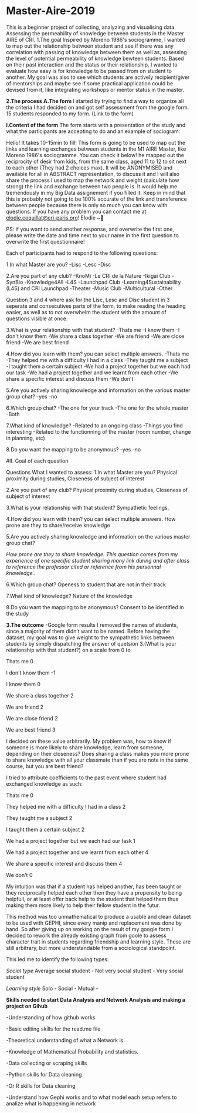# Master-Aire-2019
This is a beginner project of collecting, analyzing and visualising data.
Assessing the permeability of knowledge between students in the Master AIRE of CRI.
1.The goal
Inspired by Moreno 1986's sociogramme, I wanted to map out the relationship between student and see if there was any correlation with passing of knowledge between them as well as, assessing the level of potential permeability of knowledge bewteen students. Based on their past interaction and the status or their relationship, I wanted to evaluate how easy is for knowledge to be passed from on student to another. My goal was also to see which students are actively recipient/giver of mentorships and maybe see if some practical application could be devised from it, like integrating workshops or mentor status in the master.

**2.The process**
**A.The form**
I started by trying to find a way to organize all the criteria I had decided on and got self assessment from the google form. 15 students responded to my form. (Link to the form)

**I.Content of the form**
The form starts with a presentation of the study and what the participants are accepting to do and an example of sociogram:


Hello!
It takes 10-15min to fill!
This form is going to be used to map out the links and learning exchanges between students in the M1 AIRE Master, like Moreno 1986's sociogramme. You can check it below! he mapped out the reciprocity of desir from kids, from the same class,  aged 11 to 12 to sit next to each other (They had 2 choices max).
It will be ANONYMISED and available for all in ABSTRACT représentation, to discuss it and I will also share the process I used to map the network and weight (calculate how strong) the link and exchange between two people is.
It would help me tremendously in my Big Data assignement if you filled it.
Keep in mind that this is probably not going to be 100% accurate of the link and transference between people because there is only so much you can know with questions.
If you have any problem you can contact me at elodie.coquillat@cri-paris.org!
Elodie ~🌺

PS: if you want to send another response, and overwrite the first one,  please write the date and time next to your name in the first question to overwrite the first questionnaire!


Each of participants had to respond to the following questions:

1.In what Master are you?
-Lisc
-Lesc
-Disc

2.Are you part of any club?
-KnoMi
-Le CRI de la Nature
-Ikigai Club
-SynBio
-Knowledge4All
-L4S
-Launchpad Club
-Learning4Sustainability (L4S) and CRI Launchpad
-Theater
-Music Club
-Multicultural
-Other


Question 3 and 4 where ask for the Lisc, Lesc and Disc student in 3 seperate and consecutives parts of the form, to make reading the heading easier, as well as to not overwhelm the student with the amount of questions visible at once.


3.What is your relationship with that student?
-Thats me
-I know them
-I don't know them
-We share a class together
-We are friend
-We are close friend
-We are best friend

4.How did you learn with them? you can select multiple answers.
-Thats me
-They helped me with a difficulty I had in a class
-They taught me a subject
-I taught them a certain subject
-We had a project together but we each had our task
-We had a project together and we learnt from each other
-We share a specific interest and discuss them
-We don't

5.Are you actively sharing knowledge and information on the various master group chat? 
-yes
-no

6.Which group chat?
-The one for your track
-The one for the whole master
-Both

7.What kind of knowledge?
-Related to an ongoing class
-Things you find interesting
-Related to the functionning of the master (room number, change in planning, etc)

8.Do you want the mapping to be anonymous?
-yes
-no


#II. Goal of each question

Questions
What I wanted to assess:
1.In what Master are you?
Physical proximity during studies, Closeness of subject of interest

2.Are you part of any club?
Physical proximity during studies, Closeness of subject of interest

3.What is your relationship with that student?
Sympathetic feelings,

4.How did you learn with them? you can select multiple answers.
How prone are they to share/receive  knowledge

5.Are you actively sharing knowledge and information on the various master group chat? 

*How prone are they to share knowledge. This question comes from my experience of one specific student sharing many link during and after class to reference the professor cited or reference from his personnal knowledge..*

6.Which group chat?
Openess to student that are not in their track

7.What kind of knowledge?
Nature of the knowledge

8.Do you want the mapping to be anonymous?
Consent to be identified in the study

**3.The outcome**
-Google form results
I removed the names of students, since a majority of them didn’t want to be named. 
Before having the dataset, my goal was to give weight to the sympathetic links between students by simply dispatching the answer of quetsion 3.(What is your relationship with that student?) on a scale from 0 to 

Thats me
0

I don't know them
-1

I know them
0

We share a class together
2

We are friend
2

We are close friend
2

We are best friend
3

I decided on these value arbitrarily. My problem was, how to know if someone is more likely to share knowledge, learn from someone, depending on their closeness?
Does sharing a class makes you more prone to share knowledge with all your classmate than if you are note in the same course, but you are best friend? 

I tried to attribute coefficients to the past event where student had exchanged knowledge as such:

Thats me
0

They helped me with a difficulty I had in a class
2

They taught me a subject
2

I taught them a certain subject
2

We had a project together but we each had our task
1

We had a project together and we learnt from each other
4

We share a specific interest and discuss them
4

We don't
0

My intuition was that if a student has helped another, has been taught  or they reciprocally helped each other then they have a propensity to being helpfull, or at least offer back help to the student that helped them thus making them more likely to help their fellow student in the futur. 

This method was too unmathematical to produce a usable and clean dataset to be used with GEPHI, since every manip and replacement was done by hand. So after giving up on working on the result of my google form I decided to rework the already existing graph from goole to assess character trait in students regarding friendship and learning style. These are still arbitrary, but more understandable from a sociological standpoint.

This led me to identify the following types:

*Social type*
Average social student - Not very social student - Very social student

*Learning style*
Solo - Social - Mutual - 

**Skills needed to start Data Analysis and Network Analysis and making a project on Gihub**

-Understanding of how github works

-Basic editing skills for the read.me file

-Theoretical understanding of what a Network is

-Knowledge of Mathematical Probability and statistics.

-Data collecting or scraping skills

-Python skills for Data cleaning

-Or R skills for Data cleaning

-Understand how Gephi works and to what model each setup refers to analize what is happening in network

